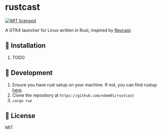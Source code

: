 # rustcast

[![MIT licensed](https://img.shields.io/badge/license-MIT-blue.svg?style=flat-square&labelColor=black&color=black)](./LICENSE)


A GTK4 launcher for Linux written in Rust, inspired by [Raycast](https://raycast.com).

## 💫 Installation

1. TODO

## 🚧 Development

1. Ensure you have rust setup on your machine. If not, you can find rustup [here](https://rustup.rs/).
2. Clone the repository at `https://github.com/ndom91/rustcast`
3. `cargo run`

## 📝 License

MIT

